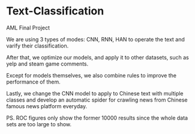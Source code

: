 # Text-Classification
AML Final Project


We are using 3 types of modes: CNN, RNN, HAN to operate the text and varify their classification.

After that, we optimize our models, and apply it to other datasets, such as yelp and steam game comments.

Except for models themselves, we also combine rules to improve the performance of them.

Lastly, we change the CNN model to apply to Chinese text with multiple classes and develop an automatic spider for crawling news from Chinese famous news platform everyday.

PS. ROC figures only show the former 10000 results since the whole data sets are too large to show.
